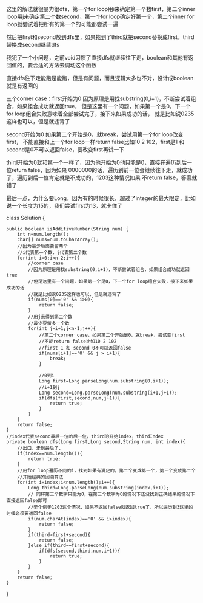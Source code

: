 这里的解法就很暴力很dfs，第一个for loop用i来确定第一个数first，第二个inner loop用j来确定第二个数second，第一个for loop确定好第一个，第二个inner for loop就尝试着把所有的第一个的可能都尝试一遍

然后把first和second放到dfs里，如果找到了third就把second替换成first，third替换成second继续dfs

我犯了一个小问题，之前void习惯了直接dfs就继续往下走，boolean和其他有返回值的，要合适的方法去调动这个函数

直接dfs往下走能跑是能跑，但是有问题，而且逻辑大多也不对，设计成boolean就是有返回的

三个corner case：first开始为0 因为原理是用找substring(0,i+1)，不断尝试着组合，如果组合成功就返回true， 但是这里有一个问题，如果第一个是0，下一个for loop组合失败意味着全部尝试完了，接下来如果成功的话，
就是比如说0235这样也可以，但是就违背了

second开始为0 如果第二个开始是0，就break，尝试用第一个for loop改变first， 不能直接和上一个for loop一样return false比如10 2 102，first是1 和 second是0不可以返回false，要改变first再试一下

third开始为0就和第一个一样了，因为他开始为0他只能是0，直接在遍历到后一位return false，因为如果 0000000的话，遍历到前一位会继续往下走，就成功了，遍历到后一位肯定就是不成功的，1203这种情况如果
不return false，答案就错了

最后一点，为什么要Long，因为有的时候很长，超过了integer的最大限定，比如说一个长度为15的，我们尝试first为13，就卡住了

class Solution {

    public boolean isAdditiveNumber(String num) {
        int n=num.length();
        char[] nums=num.toCharArray();
        //因为最少后面要留两个
        //i代表第一个数，j代表第二个数
        for(int i=0;i<n-2;i++){
            //corner case
            //因为原理是用找substring(0,i+1)，不断尝试着组合，如果组合成功就返回true
            //但是这里有一个问题，如果第一个是0，下一个for loop组合失败，接下来如果成功的话
            //就是比如说0235这样也可以，但是就违背了
            if(nums[0]=='0' && i>0){
                return false;
            }
            //用j来得到第二个数
            //最少要留多一个数
            for(int j=i+1;j<n-1;j++){
                //第二个corner case，如果第二个开始是0，就break，尝试变first
                //不能return false比如10 2 102
                //first 1 和 second 0不可以返回false
                if(nums[i+1]=='0' && j > i+1){
                    break;
                }
                
                //0到i
                Long first=Long.parseLong(num.substring(0,i+1));
                //i+1到j
                Long second=Long.parseLong(num.substring(i+1,j+1));
                if(dfs(first,second,num,j+1)){
                    return true;
                }
            }
        }
        return false;
    }
    //index代表second最后一位的后一位，third的开始index，thirdIndex
    private boolean dfs(Long first,Long second,String num, int index){
        //出口，走到最后了，
        if(index==num.length()){
            return true;
        }
        //用for loop遍历不同的i，找到如果有满足的，第二个变成第一个，第三个变成第二个
        //开始经典的回溯算法
        for(int i=index;i<num.length();i++){
            Long third=Long.parseLong(num.substring(index,i+1));
            // 同样第三个数字只能为0，在第三个数字为0的情况下还没找到正确结果的情况下直接返回false即可
            //举个例子1203这个情况，如果不返回false就返回true了，所以遍历到3这里的时候必须要返回false
            if(num.charAt(index)=='0' && i>index){
                return false;
            }
            if(third>first+second){
                return false;
            }else if(third==first+second){
                if(dfs(second,third,num,i+1)){
                    return true;
                }
            }
        }
        return false;
    }
}

